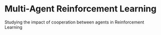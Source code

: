 # Multi-Agent Reinforcement Learning
Studying the impact of cooperation between agents in Reinforcement Learning